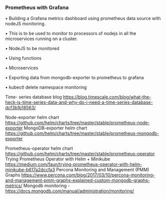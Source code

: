 ### Prometheus with Grafana
•  Building a Grafana metrics dashboard using prometheus data source with nodeJS monitoring.

•  This is to be used to monitor to processors of nodejs in all the microservices running on a cluster.

•  NodeJS to be monitored

•  Using functions

•  Microservices 

•  Exporting data from mongodb-exporter to prometheus to grafana

• kubectl delete namespace monitoring


Time- series database blog https://blog.timescale.com/blog/what-the-heck-is-time-series-data-and-why-do-i-need-a-time-series-database-dcf3b1b18563/

Node-exporter helm chart
https://github.com/helm/charts/tree/master/stable/prometheus-node-exporter
MongoDB-exporter helm chart
https://github.com/helm/charts/tree/master/stable/prometheus-mongodb-exporter

Prometheus-operator helm chart
https://github.com/helm/charts/tree/master/stable/prometheus-operator
Trying Prometheus Operator with Helm + Minikube
https://medium.com/faun/trying-prometheus-operator-with-helm-minikube-b617a2dccfa3
Percona Monitoring and Management (PMM) Graphs
https://www.percona.com/blog/2017/03/10/percona-monitoring-and-management-pmm-graphs-explained-custom-mongodb-graphs-metrics/
Mongodb monitoring - https://docs.mongodb.com/manual/administration/monitoring/
